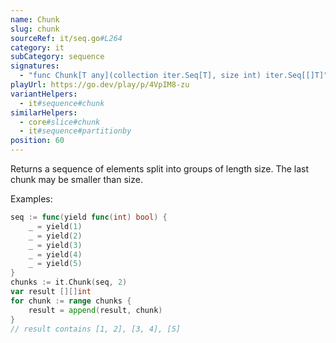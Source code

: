 ```yaml
---
name: Chunk
slug: chunk
sourceRef: it/seq.go#L264
category: it
subCategory: sequence
signatures:
  - "func Chunk[T any](collection iter.Seq[T], size int) iter.Seq[[]T]"
playUrl: https://go.dev/play/p/4VpIM8-zu
variantHelpers:
  - it#sequence#chunk
similarHelpers:
  - core#slice#chunk
  - it#sequence#partitionby
position: 60
---
```


Returns a sequence of elements split into groups of length size. The last chunk may be smaller than size.

Examples:

```go
seq := func(yield func(int) bool) {
    _ = yield(1)
    _ = yield(2)
    _ = yield(3)
    _ = yield(4)
    _ = yield(5)
}
chunks := it.Chunk(seq, 2)
var result [][]int
for chunk := range chunks {
    result = append(result, chunk)
}
// result contains [1, 2], [3, 4], [5]
```